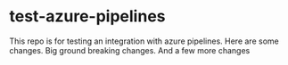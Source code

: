 # test-azure-pipelines

This repo is for testing an integration with azure pipelines. 
Here are some changes. Big ground breaking changes. And a few more changes